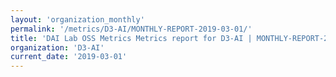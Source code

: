 ```yaml
---
layout: 'organization_monthly'
permalink: '/metrics/D3-AI/MONTHLY-REPORT-2019-03-01/'
title: 'DAI Lab OSS Metrics Metrics report for D3-AI | MONTHLY-REPORT-2019-03-01'
organization: 'D3-AI'
current_date: '2019-03-01'
---
```

